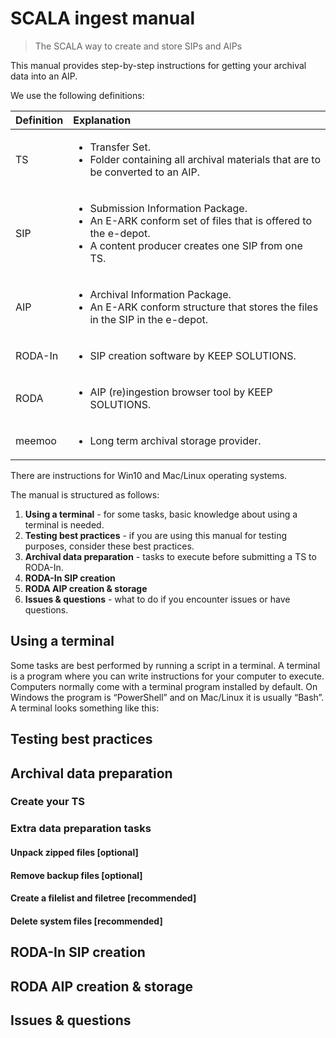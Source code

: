 # SCALA ingest manual
> The SCALA way to create and store SIPs and AIPs

This manual provides step-by-step instructions for getting your archival data into an AIP.

We use the following definitions:

| Definition | Explanation |
| :-- | :-- |
|TS|<ul><li>Transfer Set.</li><li>Folder containing all archival materials that are to be converted to an AIP.</li></ul>|
|SIP|<ul><li>Submission Information Package.</li><li>An E-ARK conform set of files that is offered to the e-depot.</li><li>A content producer creates one SIP from one TS.</li></ul>|
|AIP|<ul><li>Archival Information Package.</li><li>An E-ARK conform structure that stores the files in the SIP in the e-depot.</li></ul>|
|RODA-In|<ul><li>SIP creation software by KEEP SOLUTIONS.</li></ul>|
|RODA|<ul><li>AIP (re)ingestion browser tool by KEEP SOLUTIONS.</li></ul>|
|meemoo|<ul><li>Long term archival storage provider.</li></ul>|

There are instructions for Win10 and Mac/Linux operating systems.

The manual is structured as follows:
  1. **Using a terminal** - for some tasks, basic knowledge about using a terminal is needed.
  2. **Testing best practices** - if you are using this manual for testing purposes, consider these best practices.
  3. **Archival data preparation** - tasks to execute before submitting a TS to RODA-In.
  4. **RODA-In SIP creation**
  5. **RODA AIP creation & storage**
  6. **Issues & questions** - what to do if you encounter issues or have questions.

## Using a terminal

Some tasks are best performed by running a script in a terminal. A terminal is a program where you can write instructions for your computer to execute. Computers normally come with a terminal program installed by default. On Windows the program is “PowerShell” and on Mac/Linux it is usually “Bash”. A terminal looks something like this:



## Testing best practices

## Archival data preparation

### Create your TS

### Extra data preparation tasks

#### Unpack zipped files [optional]
#### Remove backup files [optional]
#### Create a filelist and filetree [recommended]
#### Delete system files [recommended]

## RODA-In SIP creation

## RODA AIP creation & storage

## Issues & questions
